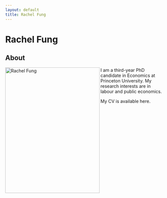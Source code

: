 ```yaml
---
layout: default
title: Rachel Fung
---
```

<div class="blurb">
	<h1>Rachel Fung</h1>
</div>


## About
<img src="https://rachelylfung.github.io/assets/headshot.jpg" title="Rachel Fung" width="300" height="400" img align="left" margin="20"/>

I am a third-year PhD candidate in Economics at Princeton University. My research interests are in labour and public economics.

My CV is available here.

